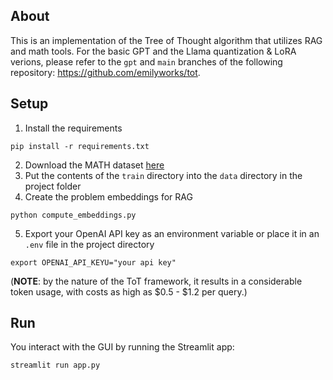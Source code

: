 ## About
This is an implementation of the Tree of Thought algorithm that utilizes RAG and math tools. For the basic GPT and the Llama quantization & LoRA verions, please refer to the `gpt` and `main` branches of the following repository: https://github.com/emilyworks/tot.

## Setup 
1. Install the requirements

`pip install -r requirements.txt ` 

2. Download the MATH dataset [here](https://people.eecs.berkeley.edu/~hendrycks/MATH.tar)
3. Put the contents of the `train` directory into the `data` directory in the project folder
4. Create the problem embeddings for RAG

`python compute_embeddings.py`

5. Export your OpenAI API key as an environment variable or place it in an `.env` file in the project directory

`export OPENAI_API_KEYU="your api key"`

(**NOTE**: by the nature of the ToT framework, it results in a considerable token usage, with costs as high as $0.5 - $1.2 per query.)

## Run
You interact with the GUI by running the Streamlit app:

`streamlit run app.py`
